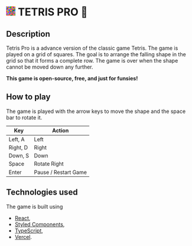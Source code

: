 # <img src= "https://github.com/Uditp11/Tetris-Pro/blob/main/logo.jpg" alt= "icon" width=25> TETRIS PRO 🧩

## Description
Tetris Pro is a advance version of the classic game Tetris. The game is played on a grid of squares. The goal is to arrange the falling shape in the grid so that it forms a complete row. The game is over when the shape cannot be moved down any further.

**This game is open-source, free, and just for funsies!**


## How to play
The game is played with the arrow keys to move the shape and the space bar to rotate it.

| Key   | Action |
| ----- | ------ |
| Left, A  | Left   |
| Right, D | Right  |
| Down, S  | Down   |
| Space    | Rotate Right |
| Enter    | Pause / Restart Game |

## Technologies used
The game is built using 
* [React](https://reactjs.org/),
* [Styled Components](https://styled-components.com/),
* [TypeScript](https://www.typescriptlang.org/),
* [Vercel](https://vercel.com/).



